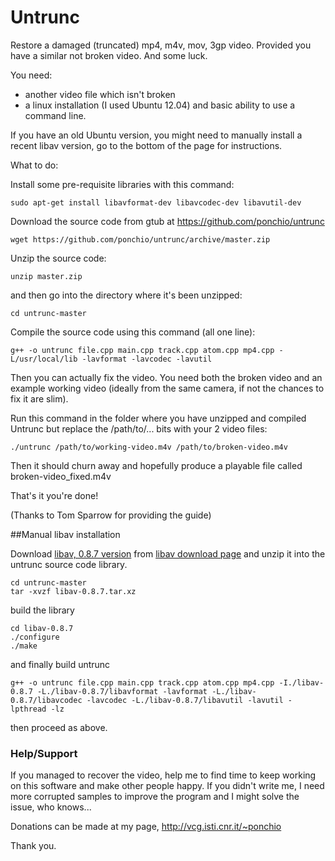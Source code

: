 Untrunc
=======

Restore a damaged (truncated) mp4, m4v, mov, 3gp video. Provided you have a similar not broken video. And some luck.


You need:

* another video file which isn't broken
* a linux installation (I used Ubuntu 12.04) and basic ability to use a command line.

If you have an old Ubuntu version, you might need to manually install a recent libav version, go to the bottom of the page for instructions.

What to do:

Install some pre-requisite libraries with this command:

    sudo apt-get install libavformat-dev libavcodec-dev libavutil-dev

Download the source code from gtub at https://github.com/ponchio/untrunc

    wget https://github.com/ponchio/untrunc/archive/master.zip

Unzip the source code:

    unzip master.zip

and then go into the directory where it's been unzipped:

    cd untrunc-master

Compile the source code using this command (all one line):

    g++ -o untrunc file.cpp main.cpp track.cpp atom.cpp mp4.cpp -L/usr/local/lib -lavformat -lavcodec -lavutil

Then you can actually fix the video. You need both the broken video and an example working video (ideally from the same camera, if not the chances to fix it are slim).

Run this command in the folder where you have unzipped and compiled Untrunc but replace the /path/to/... bits with your 2 video files:

    ./untrunc /path/to/working-video.m4v /path/to/broken-video.m4v

Then it should churn away and hopefully produce a playable file called broken-video_fixed.m4v

That's it you're done!

(Thanks to Tom Sparrow for providing the guide)

##Manual libav installation

Download [libav, 0.8.7 version](http://libav.org/releases/libav-0.8.7.tar.xz) from [libav download page](http://libav.org/download.html) and
unzip it into the untrunc source code library.

    cd untrunc-master
    tar -xvzf libav-0.8.7.tar.xz

build the library

    cd libav-0.8.7
    ./configure
    ./make

and finally build untrunc
    
    g++ -o untrunc file.cpp main.cpp track.cpp atom.cpp mp4.cpp -I./libav-0.8.7 -L./libav-0.8.7/libavformat -lavformat -L./libav-0.8.7/libavcodec -lavcodec -L./libav-0.8.7/libavutil -lavutil -lpthread -lz

then proceed as above.

### Help/Support

If you managed to recover the video, help me to find time to keep working on this software and make other people happy.
If you didn't write me, I need more corrupted samples to improve the program and I might solve the issue, who knows...

Donations can be made at my page, http://vcg.isti.cnr.it/~ponchio

Thank you.






